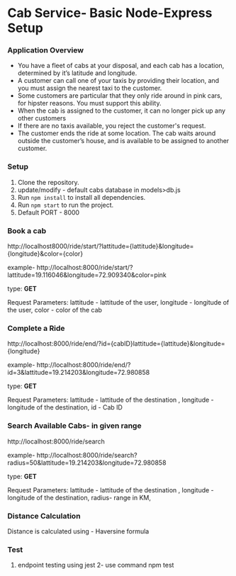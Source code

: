 # Cab Service- Basic Node-Express Setup
### Application Overview
- You have a fleet of cabs at your disposal, and each cab has a location, determined by it’s latitude and longitude.
- A customer can call one of your taxis by providing their location, and you must assign the nearest taxi to the customer.
- Some customers are particular that they only ride around in pink cars, for hipster reasons. You must support this ability.
- When the cab is assigned to the customer, it can no longer pick up any other customers
- If there are no taxis available, you reject the customer's request.
- The customer ends the ride at some location. The cab waits around outside the customer’s house, and is available to be assigned to another customer.


### Setup
1. Clone the repository.
2. update/modify - default cabs database in models>db.js
3. Run `npm install` to install all dependencies.
4. Run `npm start` to run the project.
5. Default PORT - 8000



### Book a cab
http://localhost8000/ride/start/?lattitude={lattitude}&longitude={longitude}&color={color}

example- http://localhost:8000/ride/start/?lattitude=19.116046&longitude=72.909340&color=pink

type: **GET**

Request Parameters: 
lattitude - lattitude of the user<required>,
longitude - longitude of the user<required>,
color - color of the cab <optional>

### Complete a Ride
http://localhost:8000/ride/end/?id={cabID}lattitude={lattitude}&longitude={longitude}

example- http://localhost:8000/ride/end/?id=3&lattitude=19.214203&longitude=72.980858

type: **GET**

Request Parameters:
lattitude - lattitude of the destination <required>,
longitude - longitude of the destination<required>,
id - Cab ID <required>

### Search Available Cabs- in given range

http://localhost:8000/ride/search

example- http://localhost:8000/ride/search?radius=50&lattitude=19.214203&longitude=72.980858

type: **GET**

Request Parameters:
lattitude - lattitude of the destination <required>,
longitude - longitude of the destination<required>,
radius- range in KM<required>,

### Distance Calculation
Distance is calculated using - Haversine formula

### Test
1. endpoint testing using jest
2- use command npm test
